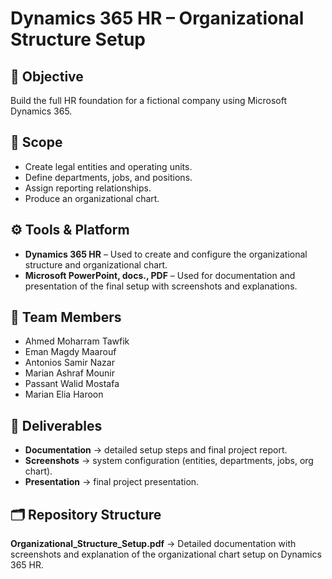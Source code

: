 # Dynamics 365 HR – Organizational Structure Setup  

## 🎯 Objective  
Build the full HR foundation for a fictional company using Microsoft Dynamics 365.  

## 📌 Scope  
- Create legal entities and operating units.  
- Define departments, jobs, and positions.  
- Assign reporting relationships.  
- Produce an organizational chart.  

## ⚙️ Tools & Platform  
- **Dynamics 365 HR** – Used to create and configure the organizational structure and organizational chart.
- **Microsoft PowerPoint, docs., PDF** – Used for documentation and presentation of the final setup with screenshots and explanations.

## 👥 Team Members  
- Ahmed Moharram Tawfik 
- Eman Magdy Maarouf
- Antonios Samir Nazar
- Marian Ashraf Mounir 
- Passant Walid Mostafa 
- Marian Elia Haroon

## 📎 Deliverables  
- **Documentation** → detailed setup steps and final project report.  
- **Screenshots** → system configuration (entities, departments, jobs, org chart).  
- **Presentation** → final project presentation.  

## 🗂 Repository Structure  
**Organizational_Structure_Setup.pdf** → Detailed documentation with screenshots and explanation of the organizational chart setup on Dynamics 365 HR.

